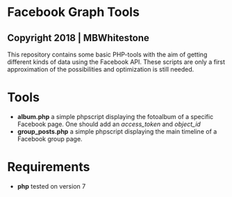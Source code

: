 # Facebook Graph Tools
## Copyright 2018 | MBWhitestone

This repository contains some basic PHP-tools with the aim of getting different
kinds of data using the Facebook API. These scripts are only a first 
approximation of the possibilities and optimization is still needed.

# Tools
- **album.php** a simple phpscript displaying the fotoalbum of a specific 
Facebook page. One should add an *access_token* and *object_id*
- **group_posts.php** a simple phpscript displaying the main timeline of a 
Facebook group page.

# Requirements
- **php** tested on version 7
